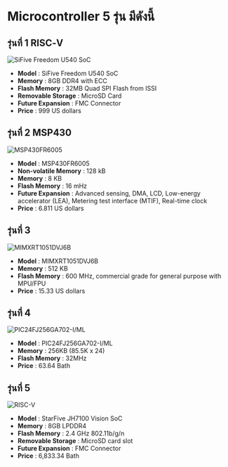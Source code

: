 # Microcontroller 5 รุ่น มีดังนี้
## รุ่นที่ 1 RISC‑V
![SiFive Freedom U540 SoC](https://images.prismic.io/sifive/6320ea644480fdb6131b9d63eae826b7a1e1dca9_boards_unleashed.jpg?auto=compress,format)
- **Model** : SiFive Freedom U540 SoC
- **Memory** :  8GB DDR4 with ECC
- **Flash Memory** : 32MB Quad SPI Flash from ISSI
- **Removable Storage** : MicroSD Card
- **Future Expansion** : FMC Connector
- **Price** : 999 US dollars 
## รุ่นที่ 2 MSP430
![MSP430FR6005](https://www.ti.com/content/dam/ticom/images/products/package/p/pz0100a.png:small)
- **Model** : MSP430FR6005
- **Non-volatile Memory** :  128 kB
- **Memory** :  8 KB
- **Flash Memory** : 16 mHz
- **Future Expansion** : Advanced sensing, DMA, LCD, Low-energy accelerator (LEA), Metering test interface (MTIF), Real-time clock
- **Price** : 6.811 US dollars 
## รุ่นที่ 3
![MIMXRT1051DVJ6B](https://media.digikey.com/Renders/NXP%20Semi%20Renders/568;SOT1968-1;VJ;196.jpg)
- **Model** : MIMXRT1051DVJ6B
- **Memory** :  512 KB
- **Flash Memory** : 600 MHz, commercial grade for general purpose with MPU/FPU
- **Price** : 15.33 US dollars 
## รุ่นที่ 4
![PIC24FJ256GA702-I/ML](https://media.digikey.com/Renders/Microchip%20Tech%20Renders/150;%20C04-105;%20ML;%2028.jpg)
- **Model** : PIC24FJ256GA702-I/ML
- **Memory** :  256KB (85.5K x 24)
- **Flash Memory** : 32MHz
- **Price** : 63.64 Bath
## รุ่นที่ 5
![RISC-V](https://eji4evk5kxx.exactdn.com/wp-content/uploads/2021/11/VisionFive-V1-RISC-V-SBC.jpg?lossy=1&w=1050&ssl=1)
- **Model** : StarFive JH7100 Vision SoC
- **Memory** :  8GB LPDDR4
- **Flash Memory** : 2.4 GHz 802.11b/g/n
- **Removable Storage** : MicroSD card slot
- **Future Expansion** : FMC Connector
- **Price** : 6,833.34 Bath
